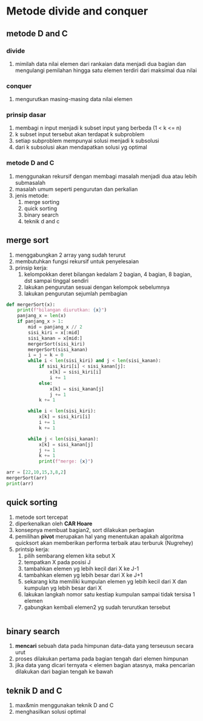 # Metode divide and conquer

## metode D and C

### divide

1. mimilah data nilai elemen dari rankaian data menjadi dua bagian dan mengulangi pemilahan hingga satu elemen terdiri dari maksimal dua nilai

### conquer

1. mengurutkan masing-masing data nilai elemen

### prinsip dasar

1. membagi n input menjadi k subset input yang berbeda (1 < k <= n)
2. k subset input tersebut akan terdapat k subproblem
3. setiap subproblem mempunyai solusi menjadi k subsolusi
4. dari k subsolusi akan mendapatkan solusi yg optimal

### metode D and C

1. menggunakan rekursif dengan membagi masalah menjadi dua atau lebih submasalah
2. masalah umum seperti pengurutan dan perkalian
3. jenis metode:
    1. merge sorting
    2. quick sorting
    3. binary search
    4. teknik d and c

## merge sort

1. menggabungkan 2 array yang sudah terurut
2. membutuhkan fungsi rekursif untuk penyelesaian
3. prinsip kerja:
    1. kelompokkan deret bilangan kedalam 2 bagian, 4 bagian, 8 bagian, dst sampai tinggal sendiri
    2. lakukan pengurutan sesuai dengan kelompok sebelumnya
    3. lakukan pengurutan sejumlah pembagian

```python
def mergerSort(x):
    print(f"bilangan diurutkan: {x}")
    panjang_x = len(x)
    if panjang_x > 1:
        mid = panjang_x // 2
        sisi_kiri = x[:mid]
        sisi_kanan = x[mid:]
        mergerSort(sisi_kiri)
        mergerSort(sisi_kanan)
        i = j = k = 0
        while i < len(sisi_kiri) and j < len(sisi_kanan):
            if sisi_kiri[i] < sisi_kanan[j]:
                x[k] = sisi_kiri[i]
                i += 1
            else:
                x[k] = sisi_kanan[j]
                j += 1
            k += 1

        while i < len(sisi_kiri):
            x[k] = sisi_kiri[i]
            i += 1
            k += 1

        while j < len(sisi_kanan):
            x[k] = sisi_kanan[j]
            j += 1
            k += 1
            print(f"merge: {x}")

arr = [22,10,15,3,8,2]
mergerSort(arr)
print(arr)
```

## quick sorting

1. metode sort tercepat
2. diperkenalkan oleh **CAR Hoare** 
3. konsepnya membuat bagian2, sort dilakukan perbagian
4. pemilihan **pivot** merupakan hal yang menentukan apakah algoritma quicksort akan memberikan performa terbaik atau terburuk (Nugrehey)
5. printsip kerja:
    1. pilih sembarang elemen kita sebut X
    2. tempatkan X pada posisi J
    3. tambahkan elemen yg lebih kecil dari X ke J-1
    4. tambahkan elemen yg lebih besar dari X ke J+1
    5. sekarang kita memiliki kumpulan elemen yg lebih kecil dari X dan kumpulan yg lebih besar dari X
    6. lakukan langkah nomor satu kestiap kumpulan sampai tidak tersisa 1 elemen
    7. gabungkan kembali elemen2 yg sudah terurutkan tersebut

```python

```

## binary search

1. **mencari** sebuah data pada himpunan data-data yang terseusun secara urut
2. proses dilakukan pertama pada bagian tengah dari elemen himpunan
3. jika data yang dicari ternyata < elemen bagian atasnya, maka pencarian dilakukan dari bagian tengah ke bawah

## teknik D and C

1. max&min menggunakan teknik D and C
2. menghasilkan solusi optimal
